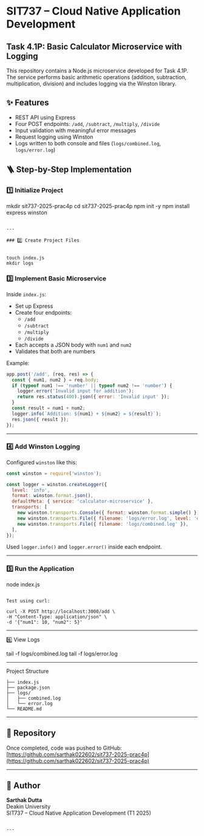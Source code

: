 
# SIT737 – Cloud Native Application Development  
## Task 4.1P: Basic Calculator Microservice with Logging

This repository contains a Node.js microservice developed for Task 4.1P. The service performs basic arithmetic operations (addition, subtraction, multiplication, division) and includes logging via the Winston library.


## ✨ Features

- REST API using Express
- Four POST endpoints: `/add`, `/subtract`, `/multiply`, `/divide`
- Input validation with meaningful error messages
- Request logging using Winston
- Logs written to both console and files (`logs/combined.log`, `logs/error.log`)


## 🪜 Step-by-Step Implementation

### 1️⃣ Initialize Project


mkdir sit737-2025-prac4p
cd sit737-2025-prac4p
npm init -y
npm install express winston
```

---

### 2️⃣ Create Project Files


touch index.js
mkdir logs
```



### 3️⃣ Implement Basic Microservice

Inside `index.js`:

- Set up Express
- Create four endpoints:
  - `/add`
  - `/subtract`
  - `/multiply`
  - `/divide`
- Each accepts a JSON body with `num1` and `num2`
- Validates that both are numbers

Example:
```js
app.post('/add', (req, res) => {
  const { num1, num2 } = req.body;
  if (typeof num1 !== 'number' || typeof num2 !== 'number') {
    logger.error('Invalid input for addition');
    return res.status(400).json({ error: 'Invalid input' });
  }
  const result = num1 + num2;
  logger.info(`Addition: ${num1} + ${num2} = ${result}`);
  res.json({ result });
});
```

---

### 4️⃣ Add Winston Logging

Configured `winston` like this:

```js
const winston = require('winston');

const logger = winston.createLogger({
  level: 'info',
  format: winston.format.json(),
  defaultMeta: { service: 'calculator-microservice' },
  transports: [
    new winston.transports.Console({ format: winston.format.simple() }),
    new winston.transports.File({ filename: 'logs/error.log', level: 'error' }),
    new winston.transports.File({ filename: 'logs/combined.log' }),
  ],
});
```

Used `logger.info()` and `logger.error()` inside each endpoint.

---

### 5️⃣ Run the Application

node index.js
```

Test using curl:

curl -X POST http://localhost:3000/add \
-H "Content-Type: application/json" \
-d '{"num1": 10, "num2": 5}'
```

---

 6️⃣ View Logs


tail -f logs/combined.log
tail -f logs/error.log


---

  Project Structure

```
├── index.js
├── package.json
├── logs/
│   ├── combined.log
│   └── error.log
└── README.md
```

---

## 🔗 Repository

Once completed, code was pushed to GitHub:  
[https://github.com/sarthak022602/sit737-2025-prac4p](https://github.com/sarthak022602/sit737-2025-prac4p)

---

## 👤 Author

**Sarthak Dutta**  
Deakin University  
SIT737 – Cloud Native Application Development (T1 2025)

```

---

